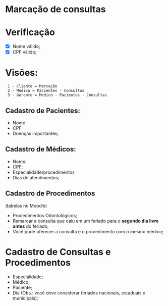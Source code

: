 # Marcação de consultas

# Verificação
- [x] Nome válido;
- [x] CPF válido;

# Visões:
     1 - Cliente = Marcação
     2 - Medico = Pacientes - Consultas
     3 - Gerente = Medico - Pacientes - Consultas
    
## Cadastro de Pacientes:
- Nome
- CPF 
- Doenças importantes;

## Cadastro de Médicos:
- Nome;
- CPF;
- Especialidade/procedimentos
- Dias de atendimentos;

## Cadastro de Procedimentos
(tabelas no Moodle)
- Procedimentos Odontológicos;
- Remarcar a consulta que caiu em um feriado para o **segundo dia livre antes** do feriado;
- Você pode oferecer a consulta e o procedimento com o mesmo médico;

# Cadastro de Consultas e Procedimentos
- Especialidade;
- Médico;
- Paciente;
- Dia (Obs.: você deve considerar feriados nacionais, estaduais e municipais);

